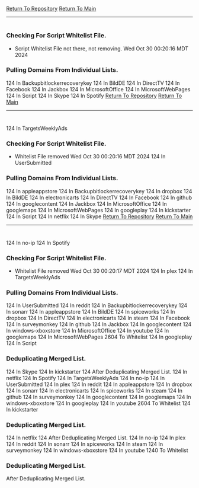 [Return To Repository](https://github.com/DigitalWarrior/piholeparser/)
[Return To Main](https://github.com/DigitalWarrior/piholeparser/blob/master/RecentRunLogs/Mainlog.md)
____________________________________
# 
### Checking For Script Whitelist File.
* Script Whitelist File not there, not removing. Wed Oct 30 00:20:16 MDT 2024
### Pulling Domains From Individual Lists.
124 In Backupbitlockerrecoverykey
124 In BildDE
124 In DirectTV
124 In Facebook
124 In Jackbox
124 In MicrosoftOffice
124 In MicrosoftWebPages
124 In Script
124 In Skype
124 In Spotify
[Return To Repository](https://github.com/DigitalWarrior/piholeparser/)
[Return To Main](https://github.com/DigitalWarrior/piholeparser/blob/master/RecentRunLogs/Mainlog.md)
____________________________________
# 
124 In TargetsWeeklyAds
### Checking For Script Whitelist File.
* Whitelist File removed Wed Oct 30 00:20:16 MDT 2024
124 In UserSubmitted
### Pulling Domains From Individual Lists.
124 In appleappstore
124 In Backupbitlockerrecoverykey
124 In dropbox
124 In BildDE
124 In electronicarts
124 In DirectTV
124 In Facebook
124 In github
124 In googlecontent
124 In Jackbox
124 In MicrosoftOffice
124 In googlemaps
124 In MicrosoftWebPages
124 In googleplay
124 In kickstarter
124 In Script
124 In netflix
124 In Skype
[Return To Repository](https://github.com/DigitalWarrior/piholeparser/)
[Return To Main](https://github.com/DigitalWarrior/piholeparser/blob/master/RecentRunLogs/Mainlog.md)
____________________________________
# 
124 In no-ip
124 In Spotify
### Checking For Script Whitelist File.
* Whitelist File removed Wed Oct 30 00:20:17 MDT 2024
124 In plex
124 In TargetsWeeklyAds
### Pulling Domains From Individual Lists.
124 In UserSubmitted
124 In reddit
124 In Backupbitlockerrecoverykey
124 In sonarr
124 In appleappstore
124 In BildDE
124 In spiceworks
124 In dropbox
124 In DirectTV
124 In electronicarts
124 In steam
124 In Facebook
124 In surveymonkey
124 In github
124 In Jackbox
124 In googlecontent
124 In windows-xboxstore
124 In MicrosoftOffice
124 In youtube
124 In googlemaps
124 In MicrosoftWebPages
2604 To Whitelist
124 In googleplay
124 In Script
### Deduplicating Merged List.
124 In Skype
124 In kickstarter
124 After Deduplicating Merged List.
124 In netflix
124 In Spotify
124 In TargetsWeeklyAds
124 In no-ip
124 In UserSubmitted
124 In plex
124 In reddit
124 In appleappstore
124 In dropbox
124 In sonarr
124 In electronicarts
124 In spiceworks
124 In steam
124 In github
124 In surveymonkey
124 In googlecontent
124 In googlemaps
124 In windows-xboxstore
124 In googleplay
124 In youtube
2604 To Whitelist
124 In kickstarter
### Deduplicating Merged List.
124 In netflix
124 After Deduplicating Merged List.
124 In no-ip
124 In plex
124 In reddit
124 In sonarr
124 In spiceworks
124 In steam
124 In surveymonkey
124 In windows-xboxstore
124 In youtube
1240 To Whitelist
### Deduplicating Merged List.
 After Deduplicating Merged List.

